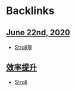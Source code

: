 
# Backlinks
## [June 22nd, 2020](<June 22nd, 2020.md>)
- [Stroll](<Stroll.md>)是

## [效率提升](<效率提升.md>)
- [Stroll](<Stroll.md>)


